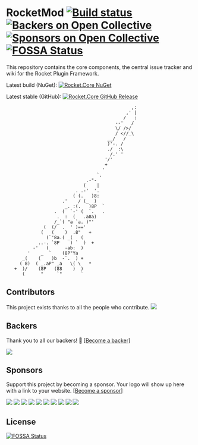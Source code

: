 # RocketMod [![Build status](https://ci.appveyor.com/api/projects/status/aprg0tagb5t4m6dc/branch/rework?svg=true)](https://ci.appveyor.com/project/RocketMod/rocket/branch/rework) [![Backers on Open Collective](https://opencollective.com/RocketMod/backers/badge.svg)](#backers) [![Sponsors on Open Collective](https://opencollective.com/RocketMod/sponsors/badge.svg)](#sponsors) [![FOSSA Status](https://app.fossa.io/api/projects/git%2Bgithub.com%2FRocketMod%2FRocket.svg?type=shield)](https://app.fossa.io/projects/git%2Bgithub.com%2FRocketMod%2FRocket?ref=badge_shield)
 
This repository contains the core components, the central issue tracker and wiki for the Rocket Plugin Framework.

Latest build (NuGet): [![Rocket.Core NuGet](https://img.shields.io/nuget/v/Rocket.Core.svg)](https://www.nuget.org/packages/Rocket.Core) 

Latest stable (GitHub): [![Rocket.Core GitHub Release](https://img.shields.io/github/release/RocketMod/Rocket.svg)](https://github.com/RocketMod/Rocket/releases)




									
                                                   ,:
                                                 ,' |
                                                /   :
                                             --'   /
                                             \/ />/
                                             / <//_\        
                                          __/   /           
                                          )'-. /
                                          ./  :\
                                           /.' '
                                         '/'
                                         +
                                        '
                                      `.
                                  .-"-
                                 (    |
                              . .-'  '.
                             ( (.   )8:
                         .'    / (_  )
                          _. :(.   )8P  `
                      .  (  `-' (  `.   .
                       .  :  (   .a8a)
                      /_`( "a `a. )"'
                  (  (/  .  ' )=='
                 (   (    )  .8"   +
                   (`'8a.( _(   (
                ..-. `8P    ) `  )  +
              -'   (      -ab:  )
            '    _  `    (8P"Ya
          _(    (    )b  -`.  ) +
         ( 8)  ( _.aP" _a   \( \   *
       +  )/    (8P   (88    )  )
          (      "     `"       `

## Contributors

This project exists thanks to all the people who contribute. 
<a href="graphs/contributors"><img src="https://opencollective.com/RocketMod/contributors.svg?width=890&button=false" /></a>


## Backers

Thank you to all our backers! 🙏 [[Become a backer](https://opencollective.com/RocketMod#backer)]

<a href="https://opencollective.com/RocketMod#backers" target="_blank"><img src="https://opencollective.com/RocketMod/backers.svg?width=890"></a>


## Sponsors

Support this project by becoming a sponsor. Your logo will show up here with a link to your website. [[Become a sponsor](https://opencollective.com/RocketMod#sponsor)]

<a href="https://opencollective.com/RocketMod/sponsor/0/website" target="_blank"><img src="https://opencollective.com/RocketMod/sponsor/0/avatar.svg"></a>
<a href="https://opencollective.com/RocketMod/sponsor/1/website" target="_blank"><img src="https://opencollective.com/RocketMod/sponsor/1/avatar.svg"></a>
<a href="https://opencollective.com/RocketMod/sponsor/2/website" target="_blank"><img src="https://opencollective.com/RocketMod/sponsor/2/avatar.svg"></a>
<a href="https://opencollective.com/RocketMod/sponsor/3/website" target="_blank"><img src="https://opencollective.com/RocketMod/sponsor/3/avatar.svg"></a>
<a href="https://opencollective.com/RocketMod/sponsor/4/website" target="_blank"><img src="https://opencollective.com/RocketMod/sponsor/4/avatar.svg"></a>
<a href="https://opencollective.com/RocketMod/sponsor/5/website" target="_blank"><img src="https://opencollective.com/RocketMod/sponsor/5/avatar.svg"></a>
<a href="https://opencollective.com/RocketMod/sponsor/6/website" target="_blank"><img src="https://opencollective.com/RocketMod/sponsor/6/avatar.svg"></a>
<a href="https://opencollective.com/RocketMod/sponsor/7/website" target="_blank"><img src="https://opencollective.com/RocketMod/sponsor/7/avatar.svg"></a>
<a href="https://opencollective.com/RocketMod/sponsor/8/website" target="_blank"><img src="https://opencollective.com/RocketMod/sponsor/8/avatar.svg"></a>
<a href="https://opencollective.com/RocketMod/sponsor/9/website" target="_blank"><img src="https://opencollective.com/RocketMod/sponsor/9/avatar.svg"></a>




## License
[![FOSSA Status](https://app.fossa.io/api/projects/git%2Bgithub.com%2FRocketMod%2FRocket.svg?type=large)](https://app.fossa.io/projects/git%2Bgithub.com%2FRocketMod%2FRocket?ref=badge_large)